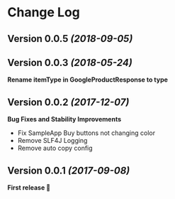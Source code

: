 Change Log
==========

Version 0.0.5 *(2018-09-05)*
----------------------------


Version 0.0.3 *(2018-05-24)*
----------------------------

**Rename itemType in GoogleProductResponse to type**

Version 0.0.2 *(2017-12-07)*
----------------------------

**Bug Fixes and Stability Improvements**

* Fix SampleApp Buy buttons not changing color
* Remove SLF4J Logging
* Remove auto copy config

Version 0.0.1 *(2017-09-08)*
----------------------------

**First release :tada:**
